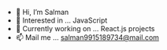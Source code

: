 - 👋 Hi, I’m Salman
- 👀 Interested in ... JavaScript
- 🌱 Currently working on ... React.js projects
- 📫 Mail me ... salman9915189734@mail.com

<!---
salman9653/salman9653 is a ✨ special ✨ repository because its `README.md` (this file) appears on your GitHub profile.
You can click the Preview link to take a look at your changes.
--->
